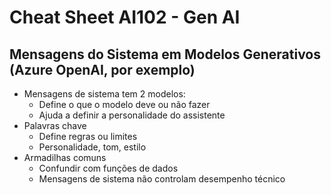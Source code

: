 # Cheat Sheet AI102 - Gen AI

## Mensagens do Sistema em Modelos Generativos (Azure OpenAI, por exemplo)

- Mensagens de sistema tem 2 modelos:
  - Define o que o modelo deve ou não fazer
  - Ajuda a definir a personalidade do assistente
- Palavras chave
  - Define regras ou limites
  - Personalidade, tom, estilo
- Armadilhas comuns
  - Confundir com funções de dados
  - Mensagens de sistema não controlam desempenho técnico